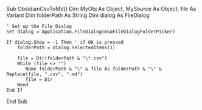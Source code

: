 Sub ObsidianCsvToMd()
    Dim MyObj As Object, MySource As Object, file As Variant
    Dim folderPath As String
    Dim dialog As FileDialog

    ' Set up the File Dialog
    Set dialog = Application.FileDialog(msoFileDialogFolderPicker)

    If dialog.Show = -1 Then ' if OK is pressed
        folderPath = dialog.SelectedItems(1)

        file = Dir(folderPath & "\*.csv")
        While (file <> "")
           Name folderPath & "\" & file As folderPath & "\" & Replace(file, ".csv", ".md")
           file = Dir
        Wend
    End If
End Sub